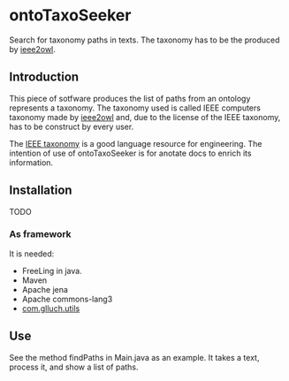 # ontoTaxoSeeker
Search for taxonomy paths in texts. The taxonomy has to be the produced by [ieee2owl](https://github.com/guillem72/ieee2owl).

## Introduction
This piece of sotfware produces the list of paths from an ontology represents a taxonomy. The taxonomy used is called 
IEEE computers taxonomy made by [ieee2owl](https://github.com/guillem72/ieee2owl) and, 
due to the license of the IEEE taxonomy, has to be construct by every user. 

The [IEEE taxonomy](http://www.ieee.org/documents/taxonomy_v101.pdf) is a good language resource for engineering.
The intention of use of ontoTaxoSeeker is for anotate docs to enrich its information.

## Installation
TODO
### As framework
It is needed:

- FreeLing in java. 
- Maven
- Apache jena
- Apache commons-lang3
- [com.glluch.utils](https://github.com/guillem72/Utils)

## Use
See the method findPaths in Main.java as an example. It takes a text, process it, and show a list of paths.
